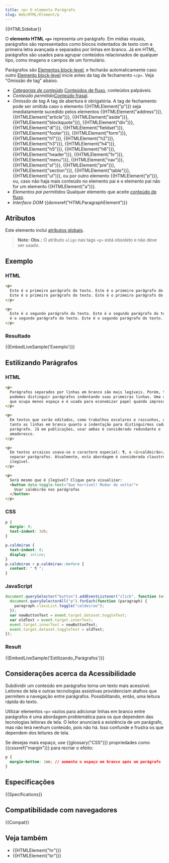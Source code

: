 ```yaml
---
title: <p> O elemento Parágrafo
slug: Web/HTML/Element/p
---
```


{{HTMLSidebar}}

O **elemento HTML** **`<p>`** representa um parágrafo. Em mídias visuais, parágrafos são representados como blocos indentados de texto com a primeira letra avançada e separados por linhas em branco. Já em HTML, parágrafos são usados para agrupar conteúdos relacionados de qualquer tipo, como imagens e campos de um formulário.

Parágrafos são [Elementos block-level](/pt-BR/docs/Glossary/Block-level_content), e fecharão automaticamente caso outro [Elemento block-level](/pt-BR/docs/Glossary/Block-level_content) inicie antes da tag de fechamento `</p>`. Veja "Omissão de tag" abaixo.

- _[Categorias de conteúdo](/pt-BR/docs/Web/HTML/Content_categories)_
  [Conteúdos de fluxo](/pt-BR/docs/Web/HTML/Content_categories#conteúdo_de_fluxo), conteúdos palpáveis.
- _Conteúdo permitido_[Conteúdo frasal](/pt-BR/docs/Web/Guide/HTML/Categorias_de_conteudo#Conte%C3%BAdo_fraseado).
- _Omissão de tag_ A tag de abertura é obrigatória. A tag de fechamento pode ser omitida caso o elemento {{HTMLElement("p")}} seja imediatamente sucedido pelos elementos {{HTMLElement("address")}}, {{HTMLElement("article")}}, {{HTMLElement("aside")}}, {{HTMLElement("blockquote")}}, {{HTMLElement("div")}}, {{HTMLElement("dl")}}, {{HTMLElement("fieldset")}}, {{HTMLElement("footer")}}, {{HTMLElement("form")}}, {{HTMLElement("h1")}}, {{HTMLElement("h2")}}, {{HTMLElement("h3")}}, {{HTMLElement("h4")}}, {{HTMLElement("h5")}}, {{HTMLElement("h6")}}, {{HTMLElement("header")}}, {{HTMLElement("hr")}}, {{HTMLElement("menu")}}, {{HTMLElement("nav")}}, {{HTMLElement("ol")}}, {{HTMLElement("pre")}}, {{HTMLElement("section")}}, {{HTMLElement("table")}}, {{HTMLElement("ul")}}, ou por outro elemento {{HTMLElement("p")}}, ou, caso não haja mais conteúdo no elemento pai e o elemento pai não for um elemento {{HTMLElement("a")}}.
- _Elementos pai permitidos_ Qualquer elemento que aceite [conteúdo de fluxo](/pt-BR/docs/Web/Guide/HTML/Categorias_de_conteudo#Conte%C3%BAdo_de_fluxo).
- _Interface DOM_ {{domxref("HTMLParagraphElement")}}

## Atributos

Este elemento inclui [atributos globais](/pt-BR/docs/Web/HTML/Global_attributes).

> **Note:** **Obs.:** O atributo `align` nas tags `<p>` está obsoleto e não deve ser usado.

## Exemplo

### HTML

```html
<p>
  Este é o primeiro parágrafo do texto. Este é o primeiro parágrafo do texto.
  Este é o primeiro parágrafo do texto. Este é o primeiro parágrafo do texto.
</p>

<p>
  Este é o segundo parágrafo do texto. Este é o segundo parágrafo do texto. Este
  é o segundo parágrafo do texto. Este é o segundo parágrafo do texto.
</p>
```

### Resultado

{{EmbedLiveSample('Exemplo')}}

## Estilizando Parágrafos

### HTML

```html
<p>
  Parágrafos separados por linhas em branco são mais legíveis. Porém, também
  podemos distinguir parágrafos indentando suas primeiras linhas. Uma abordagem
  que ocupa menos espaço e é usada para economizar papel quando impresso.
</p>

<p>
  Em textos que serão editados, como trabalhos escolares e rascunhos, usamos
  tanto as linhas em branco quanto a indentação para distinguirmos cada
  parágrafo. Já em publicações, usar ambas é considerado redundante e
  amadoresco.
</p>

<p>
  Em textos arcaicos usava-se o caractere especial: ¶, o <i>caldeirão</i>, para
  separar parágrafos. Atualmente, esta abordagem é considerada claustrofóbica e
  ilegível.
</p>

<p>
  Será mesmo que é ilegível? Clique para visualizar:
  <button data-toggle-text="Que horrível! Mudar de volta!">
    Usar caldeirão nos parágrafos
  </button>
</p>
```

### CSS

```css
p {
  margin: 0;
  text-indent: 3ch;
}

p.caldeirao {
  text-indent: 0;
  display: inline;
}
p.caldeirao + p.caldeirao::before {
  content: " ¶ ";
}
```

### JavaScript

```js
document.querySelector("button").addEventListener("click", function (event) {
  document.querySelectorAll("p").forEach(function (paragraph) {
    paragraph.classList.toggle("caldeirao");
  });
  var newButtonText = event.target.dataset.toggleText;
  var oldText = event.target.innerText;
  event.target.innerText = newButtonText;
  event.target.dataset.toggleText = oldText;
});
```

### Result

{{EmbedLiveSample('Estilizando_Parágrafos')}}

## Considerações acerca da Acessibilidade

Subdividir um conteúdo em parágrafos torna um texto mais acessível. Leitores de tela e outras tecnologias assistivas providenciam atalhos que permitem a navegação entre parágrafos. Possibilitando, então, uma leitura rápida do texto.

Utilizar elementos `<p>` vazios para adicionar linhas em branco entre parágrafos é uma abordagem problemática para os que dependem das tecnologias leitoras de tela. O leitor anunciará a existência de um parágrafo, mas não lerá nenhum conteúdo, pois não há. Isso confunde e frustra os que dependem dos leitures de tela.

Se desejas mais espaço, use {{glossary("CSS")}} propriedades como {{cssxref("margin")}} para recriar o efeito:

```css
p {
  margin-bottom: 2em; // aumenta o espaço em branco após um parágrafo
}
```

## Especificações

{{Specifications}}

## Compatibilidade com navegadores

{{Compat}}

## Veja também

- {{HTMLElement("hr")}}
- {{HTMLElement("br")}}
